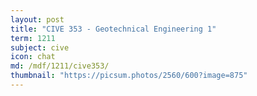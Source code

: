 ```yaml
---
layout: post
title: "CIVE 353 - Geotechnical Engineering 1"
term: 1211
subject: cive
icon: chat
md: /mdf/1211/cive353/
thumbnail: "https://picsum.photos/2560/600?image=875"
---
```

